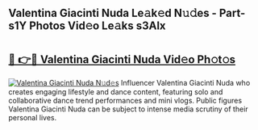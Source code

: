 ## Valentina Giacinti Nuda Le𝚊k𝚎d N𝚞𝚍es - Part-s1Y Photos Vid𝚎o Le𝚊ks s3Alx

# <h2><a href="http://fbdyof0.evod.top/?m=Valentina+Giacinti+Nuda">🔗 👉🔴 Valentina Giacinti Nuda Vid𝚎o Ph𝚘t𝚘s</a></h2>

[![Valentina Giacinti Nuda N𝚞d𝚎s](https://i.imgur.com/8V9OHl7.gif)](http://fbdyof0.evod.top/?m=Valentina+Giacinti+Nuda)
Influencer Valentina Giacinti Nuda who creates engaging lifestyle and dance content, featuring solo and collaborative dance trend performances and mini vlogs. Public figures Valentina Giacinti Nuda can be subject to intense media scrutiny of their personal lives. 
